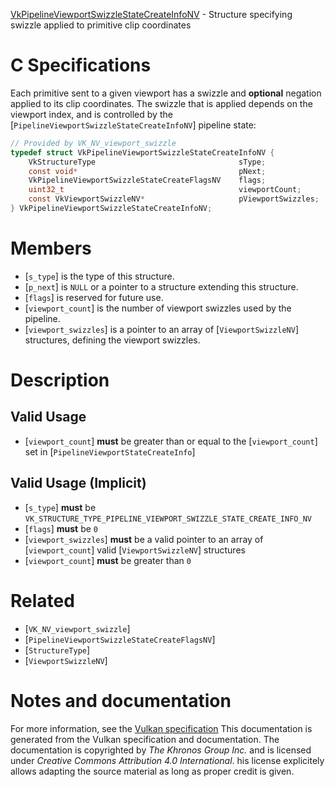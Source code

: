 [VkPipelineViewportSwizzleStateCreateInfoNV](https://www.khronos.org/registry/vulkan/specs/1.3-extensions/man/html/VkPipelineViewportSwizzleStateCreateInfoNV.html) - Structure specifying swizzle applied to primitive clip coordinates

# C Specifications
Each primitive sent to a given viewport has a swizzle and  **optional**  negation
applied to its clip coordinates.
The swizzle that is applied depends on the viewport index, and is controlled
by the [`PipelineViewportSwizzleStateCreateInfoNV`] pipeline state:
```c
// Provided by VK_NV_viewport_swizzle
typedef struct VkPipelineViewportSwizzleStateCreateInfoNV {
    VkStructureType                                sType;
    const void*                                    pNext;
    VkPipelineViewportSwizzleStateCreateFlagsNV    flags;
    uint32_t                                       viewportCount;
    const VkViewportSwizzleNV*                     pViewportSwizzles;
} VkPipelineViewportSwizzleStateCreateInfoNV;
```

# Members
- [`s_type`] is the type of this structure.
- [`p_next`] is `NULL` or a pointer to a structure extending this structure.
- [`flags`] is reserved for future use.
- [`viewport_count`] is the number of viewport swizzles used by the pipeline.
- [`viewport_swizzles`] is a pointer to an array of [`ViewportSwizzleNV`] structures, defining the viewport swizzles.

# Description
## Valid Usage
-  [`viewport_count`] **must**  be greater than or equal to the [`viewport_count`] set in [`PipelineViewportStateCreateInfo`]

## Valid Usage (Implicit)
-  [`s_type`] **must**  be `VK_STRUCTURE_TYPE_PIPELINE_VIEWPORT_SWIZZLE_STATE_CREATE_INFO_NV`
-  [`flags`] **must**  be `0`
-  [`viewport_swizzles`] **must**  be a valid pointer to an array of [`viewport_count`] valid [`ViewportSwizzleNV`] structures
-  [`viewport_count`] **must**  be greater than `0`

# Related
- [`VK_NV_viewport_swizzle`]
- [`PipelineViewportSwizzleStateCreateFlagsNV`]
- [`StructureType`]
- [`ViewportSwizzleNV`]

# Notes and documentation
For more information, see the [Vulkan specification](https://www.khronos.org/registry/vulkan/specs/1.3-extensions/html/vkspec.html)
This documentation is generated from the Vulkan specification and documentation.
The documentation is copyrighted by *The Khronos Group Inc.* and is licensed under *Creative Commons Attribution 4.0 International*.
his license explicitely allows adapting the source material as long as proper credit is given.
        